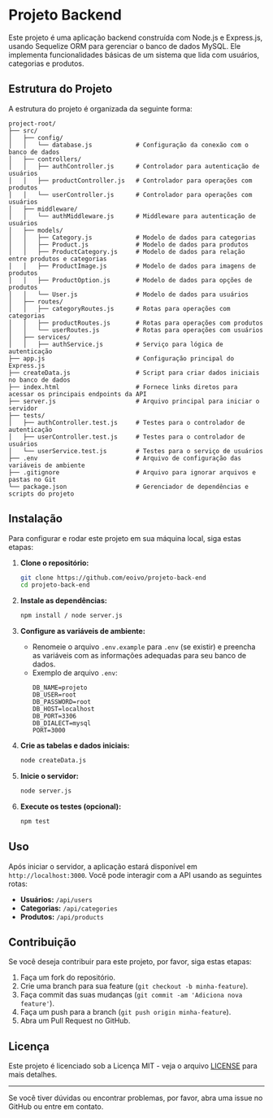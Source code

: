 # Projeto Backend

Este projeto é uma aplicação backend construída com Node.js e Express.js, usando Sequelize ORM para gerenciar o banco de dados MySQL. Ele implementa funcionalidades básicas de um sistema que lida com usuários, categorias e produtos.

## Estrutura do Projeto

A estrutura do projeto é organizada da seguinte forma:

```
project-root/
├── src/
│   ├── config/
│   │   └── database.js            # Configuração da conexão com o banco de dados
│   ├── controllers/
│   │   ├── authController.js      # Controlador para autenticação de usuários
│   │   ├── productController.js   # Controlador para operações com produtos
│   │   └── userController.js      # Controlador para operações com usuários
│   ├── middleware/
│   │   └── authMiddleware.js      # Middleware para autenticação de usuários
│   ├── models/
│   │   ├── Category.js            # Modelo de dados para categorias
│   │   ├── Product.js             # Modelo de dados para produtos
│   │   ├── ProductCategory.js     # Modelo de dados para relação entre produtos e categorias
│   │   ├── ProductImage.js        # Modelo de dados para imagens de produtos
│   │   ├── ProductOption.js       # Modelo de dados para opções de produtos
│   │   └── User.js                # Modelo de dados para usuários
│   ├── routes/
│   │   ├── categoryRoutes.js      # Rotas para operações com categorias
│   │   ├── productRoutes.js       # Rotas para operações com produtos
│   │   └── userRoutes.js          # Rotas para operações com usuários
│   ├── services/
│   │   ├── authService.js         # Serviço para lógica de autenticação
├── app.js                         # Configuração principal do Express.js
├── createData.js                  # Script para criar dados iniciais no banco de dados
├── index.html                     # Fornece links diretos para acessar os principais endpoints da API
├── server.js                      # Arquivo principal para iniciar o servidor
├── tests/
│   ├── authController.test.js     # Testes para o controlador de autenticação
│   ├── userController.test.js     # Testes para o controlador de usuários
│   └── userService.test.js        # Testes para o serviço de usuários
├── .env                           # Arquivo de configuração das variáveis de ambiente
├── .gitignore                     # Arquivo para ignorar arquivos e pastas no Git
└── package.json                   # Gerenciador de dependências e scripts do projeto
```

## Instalação

Para configurar e rodar este projeto em sua máquina local, siga estas etapas:

1. **Clone o repositório:**
   ```bash
   git clone https://github.com/eoivo/projeto-back-end
   cd projeto-back-end
   ```

2. **Instale as dependências:**
   ```bash
   npm install / node server.js
   ```

3. **Configure as variáveis de ambiente:**
   - Renomeie o arquivo `.env.example` para `.env` (se existir) e preencha as variáveis com as informações adequadas para seu banco de dados.
   - Exemplo de arquivo `.env`:
     ```
     DB_NAME=projeto
     DB_USER=root
     DB_PASSWORD=root
     DB_HOST=localhost
     DB_PORT=3306
     DB_DIALECT=mysql
     PORT=3000
     ```

4. **Crie as tabelas e dados iniciais:**
   ```bash
   node createData.js
   ```

5. **Inicie o servidor:**
   ```bash
   node server.js
   ```

6. **Execute os testes (opcional):**
   ```bash
   npm test
   ```

## Uso

Após iniciar o servidor, a aplicação estará disponível em `http://localhost:3000`. Você pode interagir com a API usando as seguintes rotas:

- **Usuários:** `/api/users`
- **Categorias:** `/api/categories`
- **Produtos:** `/api/products`

## Contribuição

Se você deseja contribuir para este projeto, por favor, siga estas etapas:

1. Faça um fork do repositório.
2. Crie uma branch para sua feature (`git checkout -b minha-feature`).
3. Faça commit das suas mudanças (`git commit -am 'Adiciona nova feature'`).
4. Faça um push para a branch (`git push origin minha-feature`).
5. Abra um Pull Request no GitHub.

## Licença

Este projeto é licenciado sob a Licença MIT - veja o arquivo [LICENSE](LICENSE) para mais detalhes.

---

Se você tiver dúvidas ou encontrar problemas, por favor, abra uma issue no GitHub ou entre em contato.
